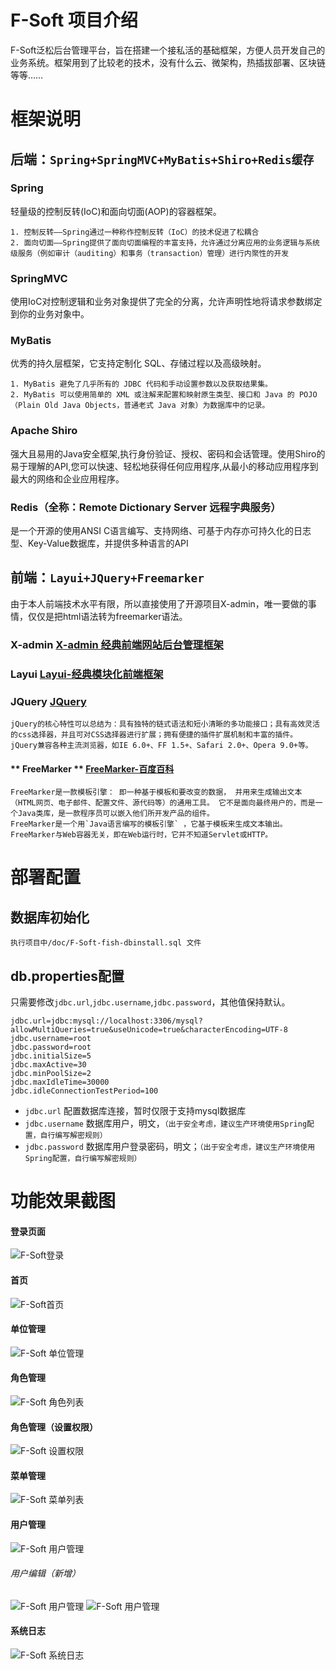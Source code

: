# F-Soft 项目介绍
F-Soft泛松后台管理平台，旨在搭建一个接私活的基础框架，方便人员开发自己的业务系统。框架用到了比较老的技术，没有什么云、微架构，热插拔部署、区块链等等……  
# **框架说明** 
## 后端：`Spring+SpringMVC+MyBatis+Shiro+Redis缓存`  
### Spring
轻量级的控制反转(IoC)和面向切面(AOP)的容器框架。  
  
	1. 控制反转——Spring通过一种称作控制反转（IoC）的技术促进了松耦合
	2. 面向切面——Spring提供了面向切面编程的丰富支持，允许通过分离应用的业务逻辑与系统级服务（例如审计（auditing）和事务（transaction）管理）进行内聚性的开发  

### SpringMVC
使用IoC对控制逻辑和业务对象提供了完全的分离，允许声明性地将请求参数绑定到你的业务对象中。  
### MyBatis 
优秀的持久层框架，它支持定制化 SQL、存储过程以及高级映射。    

	1. MyBatis 避免了几乎所有的 JDBC 代码和手动设置参数以及获取结果集。
	2. MyBatis 可以使用简单的 XML 或注解来配置和映射原生类型、接口和 Java 的 POJO（Plain Old Java Objects，普通老式 Java 对象）为数据库中的记录。  
### Apache Shiro
强大且易用的Java安全框架,执行身份验证、授权、密码和会话管理。使用Shiro的易于理解的API,您可以快速、轻松地获得任何应用程序,从最小的移动应用程序到最大的网络和企业应用程序。   
### Redis（全称：Remote Dictionary Server 远程字典服务）
是一个开源的使用ANSI C语言编写、支持网络、可基于内存亦可持久化的日志型、Key-Value数据库，并提供多种语言的API

## 前端：`Layui+JQuery+Freemarker`
由于本人前端技术水平有限，所以直接使用了开源项目X-admin，唯一要做的事情，仅仅是把html语法转为freemarker语法。  
### **X-admin** [X-admin 经典前端网站后台管理框架](http://x.xuebingsi.com/)
### **Layui** [Layui-经典模块化前端框架](https://www.layui.com/)
### **JQuery** [JQuery](https://jquery.com/)
	jQuery的核心特性可以总结为：具有独特的链式语法和短小清晰的多功能接口；具有高效灵活的css选择器，并且可对CSS选择器进行扩展；拥有便捷的插件扩展机制和丰富的插件。  
	jQuery兼容各种主流浏览器，如IE 6.0+、FF 1.5+、Safari 2.0+、Opera 9.0+等。  
#### ** FreeMarker ** [FreeMarker-百度百科](https://baike.baidu.com/item/freemarker/9489366?fr=aladdin)
	FreeMarker是一款模板引擎： 即一种基于模板和要改变的数据， 并用来生成输出文本（HTML网页、电子邮件、配置文件、源代码等）的通用工具。 它不是面向最终用户的，而是一个Java类库，是一款程序员可以嵌入他们所开发产品的组件。  
	FreeMarker是一个用`Java语言编写的模板引擎` ，它基于模板来生成文本输出。FreeMarker与Web容器无关，即在Web运行时，它并不知道Servlet或HTTP。   
# **部署配置**
## 数据库初始化
	执行项目中/doc/F-Soft-fish-dbinstall.sql 文件
## db.properties配置
只需要修改`jdbc.url`,`jdbc.username`,`jdbc.password`，其他值保持默认。
 
	jdbc.url=jdbc:mysql://localhost:3306/mysql?allowMultiQueries=true&useUnicode=true&characterEncoding=UTF-8
	jdbc.username=root
	jdbc.password=root
	jdbc.initialSize=5
	jdbc.maxActive=30
	jdbc.minPoolSize=2
	jdbc.maxIdleTime=30000
	jdbc.idleConnectionTestPeriod=100

* `jdbc.url` 配置数据库连接，暂时仅限于支持mysql数据库
* `jdbc.username` 数据库用户，明文，`（出于安全考虑，建议生产环境使用Spring配置，自行编写解密规则）`
* `jdbc.password` 数据库用户登录密码，明文；`（出于安全考虑，建议生产环境使用Spring配置，自行编写解密规则）`  

# **功能效果截图**
#### **登录页面**
![F-Soft登录](./modules/fsoft/WebRoot/WEB-INF/static/img/F-Soft-login.png)  
#### **首页**
![F-Soft首页](./modules/fsoft/WebRoot/WEB-INF/static/img/F-Soft-home.png)  
#### **单位管理**
![F-Soft 单位管理](./modules/fsoft/WebRoot/WEB-INF/static/img/F-Soft-orglist.png)
#### **角色管理**
![F-Soft 角色列表](./modules/fsoft/WebRoot/WEB-INF/static/img/F-Soft-rolelist.png)
#### **角色管理（设置权限）**
![F-Soft 设置权限](./modules/fsoft/WebRoot/WEB-INF/static/img/F-Soft-role-right.png)
#### **菜单管理**
![F-Soft 菜单列表](./modules/fsoft/WebRoot/WEB-INF/static/img/F-Soft-menulist.png)
#### **用户管理**
![F-Soft 用户管理](./modules/fsoft/WebRoot/WEB-INF/static/img/F-soft-userlist.jpg)
###### 用户编辑（新增）
![F-Soft 用户管理](./modules/fsoft/WebRoot/WEB-INF/static/img/F-soft-user-add.jpg)
![F-Soft 用户管理](./modules/fsoft/WebRoot/WEB-INF/static/img/F-soft-user-modify.jpg)
#### **系统日志** 
![F-Soft 系统日志](./modules/fsoft/WebRoot/WEB-INF/static/img/F-Soft-loglist.png)
